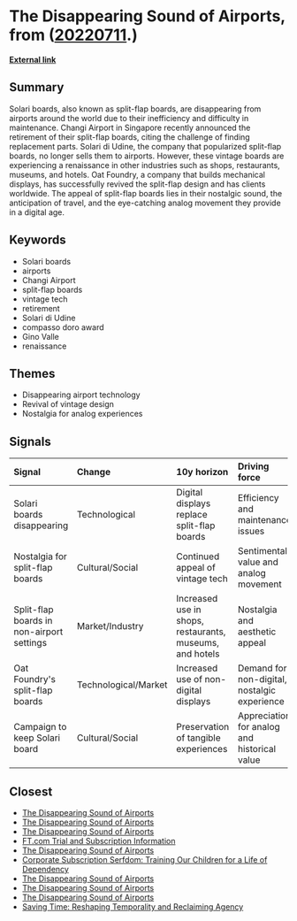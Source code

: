 # __The Disappearing Sound of Airports__, from ([20220711](https://kghosh.substack.com/p/20220711).)

__[External link](https://www.bbc.com/news/world-asia-51470599)__



## Summary

Solari boards, also known as split-flap boards, are disappearing from airports around the world due to their inefficiency and difficulty in maintenance. Changi Airport in Singapore recently announced the retirement of their split-flap boards, citing the challenge of finding replacement parts. Solari di Udine, the company that popularized split-flap boards, no longer sells them to airports. However, these vintage boards are experiencing a renaissance in other industries such as shops, restaurants, museums, and hotels. Oat Foundry, a company that builds mechanical displays, has successfully revived the split-flap design and has clients worldwide. The appeal of split-flap boards lies in their nostalgic sound, the anticipation of travel, and the eye-catching analog movement they provide in a digital age.

## Keywords

* Solari boards
* airports
* Changi Airport
* split-flap boards
* vintage tech
* retirement
* Solari di Udine
* compasso doro award
* Gino Valle
* renaissance

## Themes

* Disappearing airport technology
* Revival of vintage design
* Nostalgia for analog experiences

## Signals

| Signal                                    | Change               | 10y horizon                                              | Driving force                                |
|:------------------------------------------|:---------------------|:---------------------------------------------------------|:---------------------------------------------|
| Solari boards disappearing                | Technological        | Digital displays replace split-flap boards               | Efficiency and maintenance issues            |
| Nostalgia for split-flap boards           | Cultural/Social      | Continued appeal of vintage tech                         | Sentimental value and analog movement        |
| Split-flap boards in non-airport settings | Market/Industry      | Increased use in shops, restaurants, museums, and hotels | Nostalgia and aesthetic appeal               |
| Oat Foundry's split-flap boards           | Technological/Market | Increased use of non-digital displays                    | Demand for non-digital, nostalgic experience |
| Campaign to keep Solari board             | Cultural/Social      | Preservation of tangible experiences                     | Appreciation for analog and historical value |

## Closest

* [The Disappearing Sound of Airports](43b34610cef64430328e6a5f05bbf51c)
* [The Disappearing Sound of Airports](43b34610cef64430328e6a5f05bbf51c)
* [The Disappearing Sound of Airports](43b34610cef64430328e6a5f05bbf51c)
* [FT.com Trial and Subscription Information](34e1369572f1241d4a54e63cee2a4565)
* [The Disappearing Sound of Airports](43b34610cef64430328e6a5f05bbf51c)
* [Corporate Subscription Serfdom: Training Our Children for a Life of Dependency](6bccf38c9e97c992a3f5861fc6297380)
* [The Disappearing Sound of Airports](43b34610cef64430328e6a5f05bbf51c)
* [The Disappearing Sound of Airports](43b34610cef64430328e6a5f05bbf51c)
* [The Disappearing Sound of Airports](43b34610cef64430328e6a5f05bbf51c)
* [Saving Time: Reshaping Temporality and Reclaiming Agency](047936a2b08c1b5dda3018bc98dc1d9b)